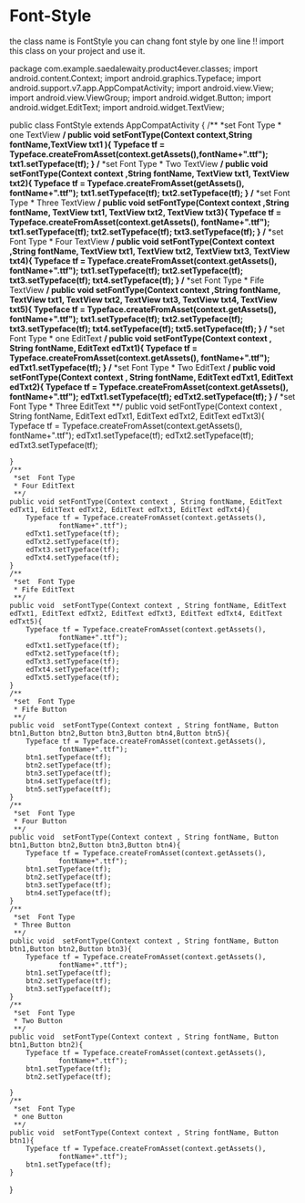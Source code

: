 # Font-Style
the class name is FontStyle 
you can chang font style by one line !! 
import this class on your project and use it.

package com.example.saedalewaity.product4ever.classes;
import android.content.Context;
import android.graphics.Typeface;
import android.support.v7.app.AppCompatActivity;
import android.view.View;
import android.view.ViewGroup;
import android.widget.Button;
import android.widget.EditText;
import android.widget.TextView;

public class FontStyle<T> extends AppCompatActivity {
    /**
    *set  Font Type
    * one TextView
    **/
    public void setFontType(Context context,String fontName,TextView txt1 ){
        Typeface tf = Typeface.createFromAsset(context.getAssets(),fontName+".ttf");
        txt1.setTypeface(tf);
    }
    /**
     *set  Font Type
     * Two TextView
     **/
    public void  setFontType(Context context ,String fontName, TextView txt1, TextView txt2){
        Typeface tf = Typeface.createFromAsset(getAssets(),
                fontName+".ttf");
        txt1.setTypeface(tf);
        txt2.setTypeface(tf);
    }
    /**
     *set  Font Type
     * Three TextView
     **/
    public void  setFontType(Context context ,String fontName, TextView txt1, TextView txt2, TextView txt3){
        Typeface tf = Typeface.createFromAsset(context.getAssets(),
                fontName+".ttf");
        txt1.setTypeface(tf);
        txt2.setTypeface(tf);
        txt3.setTypeface(tf);
    }
    /**
     *set  Font Type
     * Four TextView
     **/
    public void  setFontType(Context context ,String fontName, TextView txt1, TextView txt2, TextView txt3, TextView txt4){
        Typeface tf = Typeface.createFromAsset(context.getAssets(),
                fontName+".ttf");
        txt1.setTypeface(tf);
        txt2.setTypeface(tf);
        txt3.setTypeface(tf);
        txt4.setTypeface(tf);
    }
    /**
     *set  Font Type
     * Fife TextView
     **/
    public void  setFontType(Context context ,String fontName, TextView txt1, TextView txt2, TextView txt3, TextView txt4, TextView txt5){
        Typeface tf = Typeface.createFromAsset(context.getAssets(),
                fontName+".ttf");
        txt1.setTypeface(tf);
        txt2.setTypeface(tf);
        txt3.setTypeface(tf);
        txt4.setTypeface(tf);
        txt5.setTypeface(tf);
    }
    /**
     *set  Font Type
     * one EditText
     **/
    public void  setFontType(Context context , String fontName, EditText edTxt1){
        Typeface tf = Typeface.createFromAsset(context.getAssets(),
                fontName+".ttf");
        edTxt1.setTypeface(tf);
    }
    /**
     *set  Font Type
     * Two EditText
     **/
    public void  setFontType(Context context , String fontName, EditText edTxt1, EditText edTxt2){
        Typeface tf = Typeface.createFromAsset(context.getAssets(),
                fontName+".ttf");
        edTxt1.setTypeface(tf);
        edTxt2.setTypeface(tf);
    }
    /**
     *set  Font Type
     * Three EditText
     **/
    public void  setFontType(Context context , String fontName, EditText edTxt1, EditText edTxt2, EditText edTxt3){
        Typeface tf = Typeface.createFromAsset(context.getAssets(),
                fontName+".ttf");
        edTxt1.setTypeface(tf);
        edTxt2.setTypeface(tf);
        edTxt3.setTypeface(tf);

    }
    /**
     *set  Font Type
     * Four EditText
     **/
    public void setFontType(Context context , String fontName, EditText edTxt1, EditText edTxt2, EditText edTxt3, EditText edTxt4){
        Typeface tf = Typeface.createFromAsset(context.getAssets(),
                fontName+".ttf");
        edTxt1.setTypeface(tf);
        edTxt2.setTypeface(tf);
        edTxt3.setTypeface(tf);
        edTxt4.setTypeface(tf);
    }
    /**
     *set  Font Type
     * Fife EditText
     **/
    public void  setFontType(Context context , String fontName, EditText edTxt1, EditText edTxt2, EditText edTxt3, EditText edTxt4, EditText edTxt5){
        Typeface tf = Typeface.createFromAsset(context.getAssets(),
                fontName+".ttf");
        edTxt1.setTypeface(tf);
        edTxt2.setTypeface(tf);
        edTxt3.setTypeface(tf);
        edTxt4.setTypeface(tf);
        edTxt5.setTypeface(tf);
    }
    /**
     *set  Font Type
     * Fife Button
     **/
    public void  setFontType(Context context , String fontName, Button btn1,Button btn2,Button btn3,Button btn4,Button btn5){
        Typeface tf = Typeface.createFromAsset(context.getAssets(),
                fontName+".ttf");
        btn1.setTypeface(tf);
        btn2.setTypeface(tf);
        btn3.setTypeface(tf);
        btn4.setTypeface(tf);
        btn5.setTypeface(tf);
    }
    /**
     *set  Font Type
     * Four Button
     **/
    public void  setFontType(Context context , String fontName, Button btn1,Button btn2,Button btn3,Button btn4){
        Typeface tf = Typeface.createFromAsset(context.getAssets(),
                fontName+".ttf");
        btn1.setTypeface(tf);
        btn2.setTypeface(tf);
        btn3.setTypeface(tf);
        btn4.setTypeface(tf);
    }
    /**
     *set  Font Type
     * Three Button
     **/
    public void  setFontType(Context context , String fontName, Button btn1,Button btn2,Button btn3){
        Typeface tf = Typeface.createFromAsset(context.getAssets(),
                fontName+".ttf");
        btn1.setTypeface(tf);
        btn2.setTypeface(tf);
        btn3.setTypeface(tf);
    }
    /**
     *set  Font Type
     * Two Button
     **/
    public void  setFontType(Context context , String fontName, Button btn1,Button btn2){
        Typeface tf = Typeface.createFromAsset(context.getAssets(),
                fontName+".ttf");
        btn1.setTypeface(tf);
        btn2.setTypeface(tf);

    }
    /**
     *set  Font Type
     * one Button
     **/
    public void  setFontType(Context context , String fontName, Button btn1){
        Typeface tf = Typeface.createFromAsset(context.getAssets(),
                fontName+".ttf");
        btn1.setTypeface(tf);
    }

}
